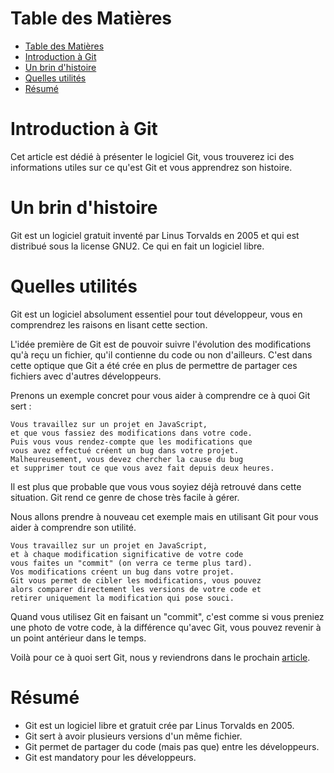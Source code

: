 # Table des Matières

- [Table des Matières](#table-des-matières)
- [Introduction à Git](#introduction-à-git)
- [Un brin d'histoire](#un-brin-dhistoire)
- [Quelles utilités](#quelles-utilités)
- [Résumé](#résumé)

# Introduction à Git

Cet article est dédié à présenter le logiciel Git, vous trouverez ici des informations utiles sur ce qu'est Git et vous apprendrez son histoire.

# Un brin d'histoire

Git est un logiciel gratuit inventé par Linus Torvalds en 2005 et qui est distribué sous la license GNU2. Ce qui en fait un logiciel libre.

# Quelles utilités

Git est un logiciel absolument essentiel pour tout développeur, vous en comprendrez les raisons en lisant cette section.

L'idée première de Git est de pouvoir suivre l'évolution des modifications qu'à reçu un fichier, qu'il contienne du code ou non d'ailleurs. C'est dans cette optique que Git a été crée en plus de permettre de partager ces fichiers avec d'autres développeurs.

Prenons un exemple concret pour vous aider à comprendre ce à quoi Git sert :

```
Vous travaillez sur un projet en JavaScript,
et que vous fassiez des modifications dans votre code.
Puis vous vous rendez-compte que les modifications que
vous avez effectué créent un bug dans votre projet.
Malheureusement, vous devez chercher la cause du bug
et supprimer tout ce que vous avez fait depuis deux heures.
```

Il est plus que probable que vous vous soyiez déjà retrouvé dans cette situation. Git rend ce genre de chose très facile à gérer.

Nous allons prendre à nouveau cet exemple mais en utilisant Git pour vous aider à comprendre son utilité.

```
Vous travaillez sur un projet en JavaScript,
et à chaque modification significative de votre code
vous faites un "commit" (on verra ce terme plus tard).
Vos modifications créent un bug dans votre projet.
Git vous permet de cibler les modifications, vous pouvez
alors comparer directement les versions de votre code et
retirer uniquement la modification qui pose souci.
```

Quand vous utilisez Git en faisant un "commit", c'est comme si vous preniez une photo de votre code, à la différence qu'avec Git, vous pouvez revenir à un point antérieur dans le temps.

Voilà pour ce à quoi sert Git, nous y reviendrons dans le prochain [article](../../02-versioning/fr/article.md).

# Résumé

- Git est un logiciel libre et gratuit crée par Linus Torvalds en 2005.
- Git sert à avoir plusieurs versions d'un même fichier.
- Git permet de partager du code (mais pas que) entre les développeurs.
- Git est mandatory pour les développeurs.
